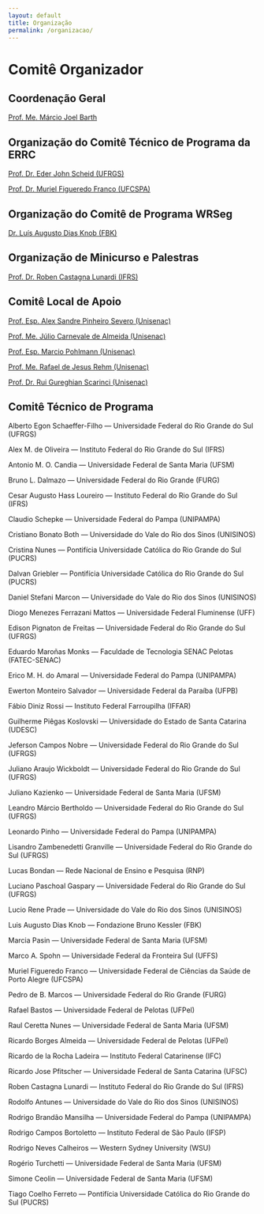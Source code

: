 ```yaml
---
layout: default
title: Organização
permalink: /organizacao/
---
```


# Comitê Organizador

## Coordenação Geral
[Prof. Me. Márcio Joel Barth](http://lattes.cnpq.br/8544832945879725)

## Organização do Comitê Técnico de Programa da ERRC
[Prof. Dr. Eder John Scheid (UFRGS)](http://lattes.cnpq.br/0929533612240305)

[Prof. Dr. Muriel Figueredo Franco (UFCSPA)](http://lattes.cnpq.br/5417317635081894)

## Organização do Comitê de Programa WRSeg
[Dr. Luís Augusto Dias Knob (FBK)](http://lattes.cnpq.br/8162746583826778)

## Organização de Minicurso e Palestras
[Prof. Dr. Roben Castagna Lunardi (IFRS)](http://lattes.cnpq.br/1243090119249735)

## Comitê Local de Apoio
[Prof. Esp. Alex Sandre Pinheiro Severo (Unisenac)](http://lattes.cnpq.br/2117475259931758)

[Prof. Me. Júlio Carnevale de Almeida (Unisenac)](http://lattes.cnpq.br/8542812524371231)

[Prof. Esp. Marcio Pohlmann (Unisenac)](http://lattes.cnpq.br/5452352244878049)

[Prof. Me. Rafael de Jesus Rehm (Unisenac)](http://lattes.cnpq.br/6779144395027787)

[Prof. Dr. Rui Gureghian Scarinci (Unisenac)](http://lattes.cnpq.br/7806407765687364)

## Comitê Técnico de Programa 

Alberto Egon Schaeffer-Filho — Universidade Federal do Rio Grande do Sul (UFRGS)

Alex M. de Oliveira — Instituto Federal do Rio Grande do Sul (IFRS)

Antonio M. O. Candia — Universidade Federal de Santa Maria (UFSM)

Bruno L. Dalmazo — Universidade Federal do Rio Grande (FURG)

Cesar Augusto Hass Loureiro — Instituto Federal do Rio Grande do Sul (IFRS)

Claudio Schepke — Universidade Federal do Pampa (UNIPAMPA)

Cristiano Bonato Both — Universidade do Vale do Rio dos Sinos (UNISINOS)

Cristina Nunes — Pontifícia Universidade Católica do Rio Grande do Sul (PUCRS)

Dalvan Griebler — Pontifícia Universidade Católica do Rio Grande do Sul (PUCRS)

Daniel Stefani Marcon — Universidade do Vale do Rio dos Sinos (UNISINOS)

Diogo Menezes Ferrazani Mattos — Universidade Federal Fluminense (UFF)

Edison Pignaton de Freitas — Universidade Federal do Rio Grande do Sul (UFRGS)

Eduardo Maroñas Monks — Faculdade de Tecnologia SENAC Pelotas (FATEC-SENAC)

Erico M. H. do Amaral — Universidade Federal do Pampa (UNIPAMPA)

Ewerton Monteiro Salvador — Universidade Federal da Paraíba (UFPB)

Fábio Diniz Rossi — Instituto Federal Farroupilha (IFFAR)

Guilherme Piêgas Koslovski — Universidade do Estado de Santa Catarina (UDESC)

Jeferson Campos Nobre — Universidade Federal do Rio Grande do Sul (UFRGS)

Juliano Araujo Wickboldt — Universidade Federal do Rio Grande do Sul (UFRGS)

Juliano Kazienko — Universidade Federal de Santa Maria (UFSM)

Leandro Márcio Bertholdo — Universidade Federal do Rio Grande do Sul (UFRGS)

Leonardo Pinho — Universidade Federal do Pampa (UNIPAMPA)

Lisandro Zambenedetti Granville — Universidade Federal do Rio Grande do Sul (UFRGS)

Lucas Bondan — Rede Nacional de Ensino e Pesquisa (RNP)

Luciano Paschoal Gaspary — Universidade Federal do Rio Grande do Sul (UFRGS)

Lucio Rene Prade — Universidade do Vale do Rio dos Sinos (UNISINOS)

Luis Augusto Dias Knob — Fondazione Bruno Kessler (FBK)

Marcia Pasin — Universidade Federal de Santa Maria (UFSM)

Marco A. Spohn — Universidade Federal da Fronteira Sul (UFFS)

Muriel Figueredo Franco — Universidade Federal de Ciências da Saúde de Porto Alegre (UFCSPA)

Pedro de B. Marcos — Universidade Federal do Rio Grande (FURG)

Rafael Bastos — Universidade Federal de Pelotas (UFPel)

Raul Ceretta Nunes — Universidade Federal de Santa Maria (UFSM)

Ricardo Borges Almeida — Universidade Federal de Pelotas (UFPel)

Ricardo de la Rocha Ladeira — Instituto Federal Catarinense (IFC)

Ricardo Jose Pfitscher — Universidade Federal de Santa Catarina (UFSC)

Roben Castagna Lunardi — Instituto Federal do Rio Grande do Sul (IFRS)

Rodolfo Antunes — Universidade do Vale do Rio dos Sinos (UNISINOS)

Rodrigo Brandão Mansilha — Universidade Federal do Pampa (UNIPAMPA)

Rodrigo Campos Bortoletto — Instituto Federal de São Paulo (IFSP)

Rodrigo Neves Calheiros — Western Sydney University (WSU)

Rogério Turchetti — Universidade Federal de Santa Maria (UFSM)

Simone Ceolin — Universidade Federal de Santa Maria (UFSM)

Tiago Coelho Ferreto — Pontifícia Universidade Católica do Rio Grande do Sul (PUCRS)
